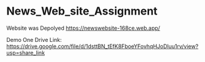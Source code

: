 # News_Web_site_Assignment

Website was Depolyed
https://newswebsite-168ce.web.app/

Demo One Drive Link:
https://drive.google.com/file/d/1dsttBN_tEfK8FboeYFovhqHJoDluu1rv/view?usp=share_link

